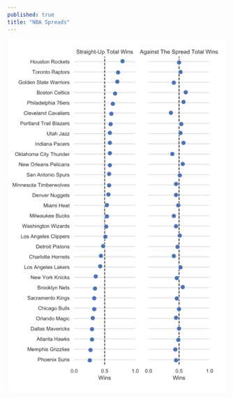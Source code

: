 ```yaml
---
published: true
title: "NBA Spreads"
---
```


![Dot Plot](/assets/images/0710ipynb-nba_spreads-dotplot.png)
